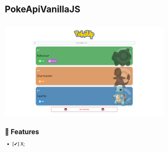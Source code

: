 # PokeApiVanillaJS

<h1 align="center">
  <img alt="PokeAPI" title="PokeAPI" src="capa.png" width="900em"/>
</h1>

## 🔖 Features

- [✔] X;

